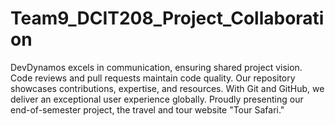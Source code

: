 # Team9_DCIT208_Project_Collaboration
DevDynamos excels in communication, ensuring shared project vision. Code reviews and pull requests maintain code quality. Our repository showcases contributions, expertise, and resources. With Git and GitHub, we deliver an exceptional user experience globally. Proudly presenting our end-of-semester project, the travel and tour website "Tour Safari."
